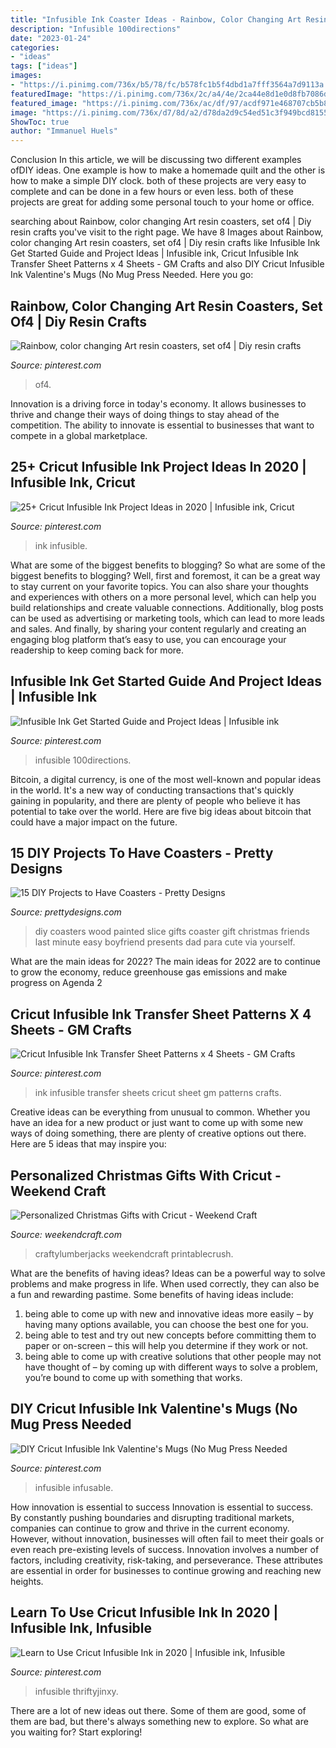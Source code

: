 ```yaml
---
title: "Infusible Ink Coaster Ideas - Rainbow, Color Changing Art Resin Coasters, Set Of4"
description: "Infusible 100directions"
date: "2023-01-24"
categories:
- "ideas"
tags: ["ideas"]
images:
- "https://i.pinimg.com/736x/b5/78/fc/b578fc1b5f4dbd1a7fff3564a7d9113a.jpg"
featuredImage: "https://i.pinimg.com/736x/2c/a4/4e/2ca44e8d1e0d8fb7086d9cf0bcfd3e80.jpg"
featured_image: "https://i.pinimg.com/736x/ac/df/97/acdf971e468707cb5b8ccc5c3eaf8e77.jpg"
image: "https://i.pinimg.com/736x/d7/8d/a2/d78da2d9c54ed51c3f949bcd8155a970.jpg"
ShowToc: true
author: "Immanuel Huels"
---
```



Conclusion
In this article, we will be discussing two different examples ofDIY ideas. One example is how to make a homemade quilt and the other is how to make a simple DIY clock. both of these projects are very easy to complete and can be done in a few hours or even less. both of these projects are great for adding some personal touch to your home or office.

	

		
searching about Rainbow, color changing Art resin coasters, set of4 | Diy resin crafts you've visit to the right page. We have 8 Images about Rainbow, color changing Art resin coasters, set of4 | Diy resin crafts like Infusible Ink Get Started Guide and Project Ideas | Infusible ink, Cricut Infusible Ink Transfer Sheet Patterns x 4 Sheets - GM Crafts and also DIY Cricut Infusible Ink Valentine&#039;s Mugs (No Mug Press Needed. Here you go:
		
    
## Rainbow, Color Changing Art Resin Coasters, Set Of4 | Diy Resin Crafts

<img loading=lazy src="https://i.pinimg.com/originals/c5/32/d3/c532d3209f266a2772e499048e41f6d9.jpg" onerror="this.onerror=null;this.src='https://tse4.mm.bing.net/th?id=OIP.fDk2hhBWsK9JZ9-NLEsOvQHaJ3&amp;pid=15.1';" alt="Rainbow, color changing Art resin coasters, set of4 | Diy resin crafts">

_Source: pinterest.com_

>of4. 

	

Innovation is a driving force in today's economy. It allows businesses to thrive and change their ways of doing things to stay ahead of the competition. The ability to innovate is essential to businesses that want to compete in a global marketplace.

    
## 25+ Cricut Infusible Ink Project Ideas In 2020 | Infusible Ink, Cricut

<img loading=lazy src="https://i.pinimg.com/736x/b5/78/fc/b578fc1b5f4dbd1a7fff3564a7d9113a.jpg" onerror="this.onerror=null;this.src='https://tse1.mm.bing.net/th?id=OIP.P2fpf2-jjtsBybNEUNKFjgHaLH&amp;pid=15.1';" alt="25+ Cricut Infusible Ink Project Ideas in 2020 | Infusible ink, Cricut">

_Source: pinterest.com_

>ink infusible. 

	

What are some of the biggest benefits to blogging?
So what are some of the biggest benefits to blogging? Well, first and foremost, it can be a great way to stay current on your favorite topics. You can also share your thoughts and experiences with others on a more personal level, which can help you build relationships and create valuable connections. Additionally, blog posts can be used as advertising or marketing tools, which can lead to more leads and sales. And finally, by sharing your content regularly and creating an engaging blog platform that’s easy to use, you can encourage your readership to keep coming back for more.

    
## Infusible Ink Get Started Guide And Project Ideas | Infusible Ink

<img loading=lazy src="https://i.pinimg.com/736x/ac/df/97/acdf971e468707cb5b8ccc5c3eaf8e77.jpg" onerror="this.onerror=null;this.src='https://tse4.mm.bing.net/th?id=OIP.DpOFm4LxbAKuqjIYAFkLbAHaP_&amp;pid=15.1';" alt="Infusible Ink Get Started Guide and Project Ideas | Infusible ink">

_Source: pinterest.com_

>infusible 100directions. 

	

Bitcoin, a digital currency, is one of the most well-known and popular ideas in the world. It's a new way of conducting transactions that's quickly gaining in popularity, and there are plenty of people who believe it has potential to take over the world. Here are five big ideas about bitcoin that could have a major impact on the future.

    
## 15 DIY Projects To Have Coasters - Pretty Designs

<img loading=lazy src="http://www.prettydesigns.com/wp-content/uploads/2015/10/DIY-Painted-Wood-Slice-Coasters.jpg" onerror="this.onerror=null;this.src='https://tse3.mm.bing.net/th?id=OIP.yqBvtPbydS3C_N6_77nsxwHaZl&amp;pid=15.1';" alt="15 DIY Projects to Have Coasters - Pretty Designs">

_Source: prettydesigns.com_

>diy coasters wood painted slice gifts coaster gift christmas friends last minute easy boyfriend presents dad para cute via yourself. 

	

What are the main ideas for 2022?
The main ideas for 2022 are to continue to grow the economy, reduce greenhouse gas emissions and make progress on Agenda 2
    
## Cricut Infusible Ink Transfer Sheet Patterns X 4 Sheets - GM Crafts

<img loading=lazy src="https://i.pinimg.com/736x/2c/a4/4e/2ca44e8d1e0d8fb7086d9cf0bcfd3e80.jpg" onerror="this.onerror=null;this.src='https://tse3.mm.bing.net/th?id=OIP.-eTNjvqqnefJLBl5k_yCWQHaHa&amp;pid=15.1';" alt="Cricut Infusible Ink Transfer Sheet Patterns x 4 Sheets - GM Crafts">

_Source: pinterest.com_

>ink infusible transfer sheets cricut sheet gm patterns crafts. 

	

Creative ideas can be everything from unusual to common. Whether you have an idea for a new product or just want to come up with some new ways of doing something, there are plenty of creative options out there. Here are 5 ideas that may inspire you: 

    
## Personalized Christmas Gifts With Cricut - Weekend Craft

<img loading=lazy src="https://weekendcraft.com/wp-content/uploads/2019/11/ACS_0027.jpgformat1500w.jpg" onerror="this.onerror=null;this.src='https://tse4.mm.bing.net/th?id=OIP.BkCHaSti6U4ZUA48cmqnrQHaJ4&amp;pid=15.1';" alt="Personalized Christmas Gifts with Cricut - Weekend Craft">

_Source: weekendcraft.com_

>craftylumberjacks weekendcraft printablecrush. 

	

What are the benefits of having ideas?
Ideas can be a powerful way to solve problems and make progress in life. When used correctly, they can also be a fun and rewarding pastime. Some benefits of having ideas include: 
1) being able to come up with new and innovative ideas more easily – by having many options available, you can choose the best one for you. 
2) being able to test and try out new concepts before committing them to paper or on-screen – this will help you determine if they work or not. 
3) being able to come up with creative solutions that other people may not have thought of – by coming up with different ways to solve a problem, you’re bound to come up with something that works.

    
## DIY Cricut Infusible Ink Valentine&#039;s Mugs (No Mug Press Needed

<img loading=lazy src="https://i.pinimg.com/736x/d7/8d/a2/d78da2d9c54ed51c3f949bcd8155a970.jpg" onerror="this.onerror=null;this.src='https://tse1.mm.bing.net/th?id=OIP.XnnuCulqKUpyFHyV4VxtCgHaHP&amp;pid=15.1';" alt="DIY Cricut Infusible Ink Valentine&#039;s Mugs (No Mug Press Needed">

_Source: pinterest.com_

>infusible infusable. 

	

How innovation is essential to success
Innovation is essential to success. By constantly pushing boundaries and disrupting traditional markets, companies can continue to grow and thrive in the current economy. However, without innovation, businesses will often fail to meet their goals or even reach pre-existing levels of success. Innovation involves a number of factors, including creativity, risk-taking, and perseverance. These attributes are essential in order for businesses to continue growing and reaching new heights.

    
## Learn To Use Cricut Infusible Ink In 2020 | Infusible Ink, Infusible

<img loading=lazy src="https://i.pinimg.com/736x/5c/cf/33/5ccf33462dde6382ebd7883c20716246.jpg" onerror="this.onerror=null;this.src='https://tse4.mm.bing.net/th?id=OIP.HMgXYb5BnRo_ysRA5I0mGgHaO0&amp;pid=15.1';" alt="Learn to Use Cricut Infusible Ink in 2020 | Infusible ink, Infusible">

_Source: pinterest.com_

>infusible thriftyjinxy. 

	

There are a lot of new ideas out there. Some of them are good, some of them are bad, but there's always something new to explore. So what are you waiting for? Start exploring!

